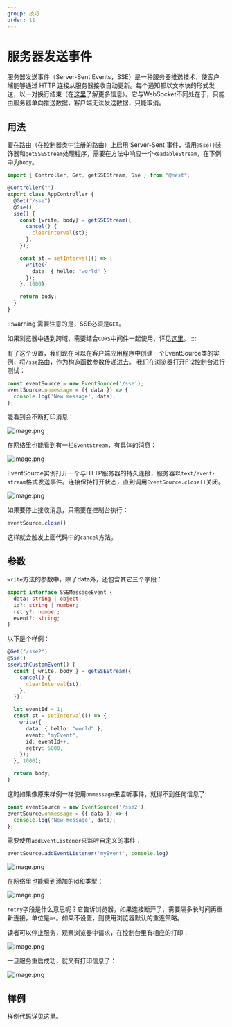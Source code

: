 ```yaml
---
group: 技巧
order: 11
---
```


# 服务器发送事件

服务器发送事件（Server-Sent Events，SSE）是一种服务器推送技术，使客户端能够通过 HTTP 连接从服务器接收自动更新。每个通知都以文本块的形式发送，以一对换行结束（在[这里](https://developer.mozilla.org/en-US/docs/Web/API/Server-sent_events)了解更多信息）。它与WebSocket不同处在于，只能由服务器单向推送数据，客户端无法发送数据，只能取消。

## 用法

要在路由（在控制器类中注册的路由）上启用 Server-Sent 事件，请用`@Sse()`装饰器和`getSSEStream`处理程序，需要在方法中响应一个`ReadableStream`，在下例中为`body`。

```typescript
import { Controller, Get, getSSEStream, Sse } from "@nest";

@Controller("")
export class AppController {
  @Get("/sse")
  @Sse()
  sse() {
    const {write, body} = getSSEStream({
      cancel() {
        clearInterval(st);
      },
    });

    const st = setInterval(() => {
      write({
        data: { hello: "world" }
      });
    }, 1000);

    return body;
  }
}
```

:::warning
需要注意的是，SSE必须是`GET`。

如果浏览器中遇到跨域，需要结合`CORS`中间件一起使用，详见[这里](./26_cors.md)。
:::

有了这个设置，我们现在可以在客户端应用程序中创建一个EventSource类的实例，将`/sse`路由，作为构造函数参数传递进去。
我们在浏览器打开F12控制台进行测试：

```javascript
const eventSource = new EventSource('/sse');
eventSource.onmessage = ({ data }) => {
  console.log('New message', data);
};
```

能看到会不断打印消息：

![image.png](./images/sse1.png)

在网络里也能看到有一栏`EventStream`，有具体的消息：

![image.png](./images/sse2.png)

EventSource实例打开一个与HTTP服务器的持久连接，服务器以`text/event-stream`格式发送事件。连接保持打开状态，直到调用`EventSource.close()`关闭。

![image.png](./images/sse3.png)

如果要停止接收消息，只需要在控制台执行：

```javascript
eventSource.close()
```

这样就会触发上面代码中的`cancel`方法。

## 参数

`write`方法的参数中，除了data外，还包含其它三个字段：

```typescript
export interface SSEMessageEvent {
  data: string | object;
  id?: string | number;
  retry?: number;
  event?: string;
}
```

以下是个样例：

```typescript
@Get("/sse2")
@Sse()
sseWithCustomEvent() {
  const { write, body } = getSSEStream({
    cancel() {
      clearInterval(st);
    },
  });

  let eventId = 1;
  const st = setInterval(() => {
    write({
      data: { hello: "world" },
      event: "myEvent",
      id: eventId++,
      retry: 5000,
    });
  }, 1000);

  return body;
}
```

这时如果像原来样例一样使用`onmessage`来监听事件，就得不到任何信息了:

```typescript
const eventSource = new EventSource('/sse2');
eventSource.onmessage = ({ data }) => {
  console.log('New message', data);
};
```

需要使用`addEventListener`来监听自定义的事件：

```typescript
eventSource.addEventListener('myEvent', console.log)
```

![image.png](./images/sse4.png)

在网络里也能看到添加的id和类型：

![image.png](./images/sse5.png)

`retry`字段是什么意思呢？它告诉浏览器，如果连接断开了，需要隔多长时间再重新连接，单位是`ms`。如果不设置，则使用浏览器默认的重连策略。

读者可以停止服务，观察浏览器中请求，在控制台里有相应的打印：

![image.png](./images/sse6.png)

一旦服务重启成功，就又有打印信息了：

![image.png](./images/sse7.png)

## 样例

样例代码详见[这里](https://deno.land/x/deno_nest/example/sse/app.controller.ts?source)。
